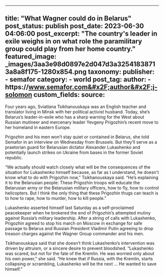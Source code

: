
---
title: "What Wagner could do in Belarus" 
post_status: publish
post_date: 2023-06-30 04:06:00 
post_excerpt: "The country&#39;s leader in exile weighs in on what role the paramilitary group could play from her home country."
featured_image: _images/3aa3e98d0897e2d047d3a32541838713a8a8f175-1280x854.png 
taxonomy:
    publisher:
        - semafor
    category:
        - world 
    post_tag:
    author:
        - https:&#x2F;&#x2F;www.semafor.com&#x2F;author&#x2F;j-solomon
custom_fields:
    source: 
---
Four years ago, Sviatlana Tsikhanouskaya was an English teacher and translator living in Minsk with her political activist husband. Today, she’s Belarus’s leader-in-exile who has a sharp warning for the West about Russian mutineer and mercenary leader Yevgeny Prigozhin’s recent move to her homeland in eastern Europe.

Prigozhin and his men won’t stay quiet or contained in Belarus, she told Semafor in an interview on Wednesday from Brussels. But they’ll serve as a praetorian guard for Belarusian dictator Alexander Lukashenko and potentially launch strikes on Ukraine from bases in the former Soviet republic.

“We actually should watch closely what will be the consequences of the situation for Lukashenko himself because, as far as I understand, he doesn&#39;t know what to do with Prigozhin now,” Tsikhanouskaya said. “He’s explaining it to the Belarusian people: These Prigozhin troops will educate the Belarusian army or the Belarusian military officers, how to fly, how to control helicopters. But I think the only thing that these Prigozhin thugs can teach is to how to rape, how to murder, how to kill people.”

Lukashenko asserted himself last Saturday as a self-proclaimed peacekeeper when he brokered the end of Prigozhin’s attempted mutiny against Russia’s military leadership. After a string of calls with Lukashenko, Prigozhin agreed to stop his march on Moscow in exchange for safe passage to Belarus and Russian President Vladimir Putin agreeing to drop treason charges against the Wagner Group commander and his men.

Tsikhanouskaya said that she doesn’t think Lukashenko’s intervention was driven by altruism, or a sincere desire to prevent bloodshed. “Lukashenko was scared, but not for the fate of the Kremlin. He was worried only about his own power,” she said. “He knew that if Russia, with the Kremlin, starts collapsing or scrambling, Lukashenko will be the next … He wanted to save himself.” 